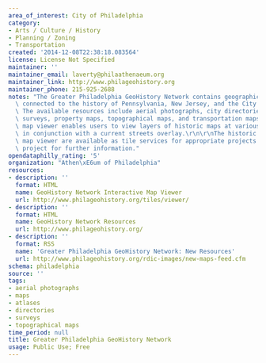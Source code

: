 ```yaml
---
area_of_interest: City of Philadelphia
category:
- Arts / Culture / History
- Planning / Zoning
- Transportation
created: '2014-12-08T22:38:18.083564'
license: License Not Specified
maintainer: ''
maintainer_email: laverty@philaathenaeum.org
maintainer_link: http://www.philageohistory.org
maintainer_phone: 215-925-2688
notes: "The Greater Philadelphia GeoHistory Network contains geographic materials\
  \ connected to the history of Pennsylvania, New Jersey, and the City of Philadelphia.\
  \ The available resources include aerial photographs, city directories, atlases,\
  \ surveys, property maps, topographical maps, and transportation maps. An interactive\
  \ map viewer enables users to view layers of historic maps at various transparencies\
  \ in conjunction with a current streets overlay.\r\n\r\nThe historic maps in the\
  \ map viewer are available as tile services for appropriate projects - contact the\
  \ project for further information."
opendataphilly_rating: '5'
organization: "Athen\xE6um of Philadelphia"
resources:
- description: ''
  format: HTML
  name: GeoHistory Network Interactive Map Viewer
  url: http://www.philageohistory.org/tiles/viewer/
- description: ''
  format: HTML
  name: GeoHistory Network Resources
  url: http://www.philageohistory.org/
- description: ''
  format: RSS
  name: 'Greater Philadelphia GeoHistory Network: New Resources'
  url: http://www.philageohistory.org/rdic-images/new-maps-feed.cfm
schema: philadelphia
source: ''
tags: 
- aerial photographs
- maps
- atlases
- directories
- surveys
- topographical maps
time_period: null
title: Greater Philadelphia GeoHistory Network
usage: Public Use; Free
---
```

